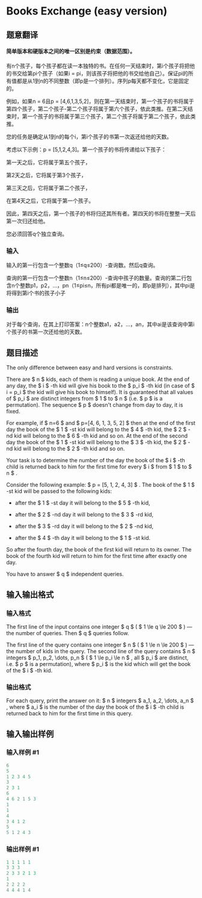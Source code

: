# Books Exchange (easy version)

## 题意翻译

#### 简单版本和硬版本之间的唯一区别是约束（数据范围）。

有n个孩子，每个孩子都在读一本独特的书。在任何一天结束时，第i个孩子将把他的书交给第pi个孩子（如果i = pi，则该孩子将把他的书交给他自己）。保证pi的所有值都是从1到n的不同整数（即p是一个排列）。序列p每天都不变化，它是固定的。

例如，如果n = 6且p = [4,6,1,3,5,2]，则在第一天结束时，第一个孩子的书将属于第四个孩子，第二个孩子-第二个孩子将属于第六个孩子，依此类推。在第二天结束时，第一个孩子的书将属于第三个孩子，第二个孩子将属于第二个孩子，依此类推。

您的任务是确定从1到n的每个i，第i个孩子的书第一次返还给他的天数。

考虑以下示例：p = [5,1,2,4,3]。第一个孩子的书将传递给以下孩子：

第一天之后，它将属于第五个孩子，

第2天之后，它将属于第3个孩子，

第三天之后，它将属于第二个孩子，

在第4天之后，它将属于第一个孩子。

因此，第四天之后，第一个孩子的书将归还其所有者。第四天的书将在整整一天后第一次归还给他。

您必须回答q个独立查询。

### 输入

输入的第一行包含一个整数q（1≤q≤200）-查询数。然后q查询。

查询的第一行包含一个整数n（1≤n≤200）-查询中孩子的数量。查询的第二行包含n个整数p1，p2，…，pn（1≤pi≤n，所有pi都是唯一的，即p是排列），其中pi是将得到第i个书的孩子小子

### 输出

对于每个查询，在其上打印答案：n个整数a1，a2，…，an，其中ai是该查询中第i个孩子的书第一次还给他的天数。

## 题目描述

The only difference between easy and hard versions is constraints.

There are $ n $ kids, each of them is reading a unique book. At the end of any day, the $ i $ -th kid will give his book to the $ p_i $ -th kid (in case of $ i = p_i $ the kid will give his book to himself). It is guaranteed that all values of $ p_i $ are distinct integers from $ 1 $ to $ n $ (i.e. $ p $ is a permutation). The sequence $ p $ doesn't change from day to day, it is fixed.

For example, if $ n=6 $ and $ p=[4, 6, 1, 3, 5, 2] $ then at the end of the first day the book of the $ 1 $ -st kid will belong to the $ 4 $ -th kid, the $ 2 $ -nd kid will belong to the $ 6 $ -th kid and so on. At the end of the second day the book of the $ 1 $ -st kid will belong to the $ 3 $ -th kid, the $ 2 $ -nd kid will belong to the $ 2 $ -th kid and so on.

Your task is to determine the number of the day the book of the $ i $ -th child is returned back to him for the first time for every $ i $ from $ 1 $ to $ n $ .

Consider the following example: $ p = [5, 1, 2, 4, 3] $ . The book of the $ 1 $ -st kid will be passed to the following kids:

- after the $ 1 $ -st day it will belong to the $ 5 $ -th kid,

- after the $ 2 $ -nd day it will belong to the $ 3 $ -rd kid,

- after the $ 3 $ -rd day it will belong to the $ 2 $ -nd kid,

- after the $ 4 $ -th day it will belong to the $ 1 $ -st kid.

So after the fourth day, the book of the first kid will return to its owner. The book of the fourth kid will return to him for the first time after exactly one day.

You have to answer $ q $ independent queries.

## 输入输出格式

### 输入格式

The first line of the input contains one integer $ q $ ( $ 1 \le q \le 200 $ ) — the number of queries. Then $ q $ queries follow.

The first line of the query contains one integer $ n $ ( $ 1 \le n \le 200 $ ) — the number of kids in the query. The second line of the query contains $ n $ integers $ p_1, p_2, \dots, p_n $ ( $ 1 \le p_i \le n $ , all $ p_i $ are distinct, i.e. $ p $ is a permutation), where $ p_i $ is the kid which will get the book of the $ i $ -th kid.

### 输出格式

For each query, print the answer on it: $ n $ integers $ a_1, a_2, \dots, a_n $ , where $ a_i $ is the number of the day the book of the $ i $ -th child is returned back to him for the first time in this query.

## 输入输出样例

### 输入样例 #1

```cpp
6
5
1 2 3 4 5
3
2 3 1
6
4 6 2 1 5 3
1
1
4
3 4 1 2
5
5 1 2 4 3

```
### 输出样例 #1

```cpp
1 1 1 1 1 
3 3 3 
2 3 3 2 1 3 
1 
2 2 2 2 
4 4 4 1 4 

```
